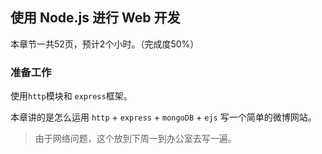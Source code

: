 ## 使用 Node.js 进行 Web 开发

本章节一共52页，预计2个小时。（完成度50%）

### 准备工作

使用`http`模块和 `express`框架。

本章讲的是怎么运用 `http` + `express` + `mongoDB` + `ejs` 写一个简单的微博网站。

> 由于网络问题，这个放到下周一到办公室去写一遍。

